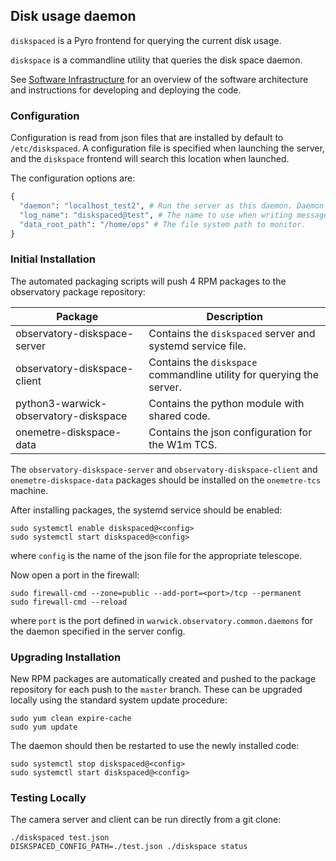 ## Disk usage daemon

`diskspaced` is a Pyro frontend for querying the current disk usage.

`diskspace`  is a commandline utility that queries the disk space daemon.

See [Software Infrastructure](https://github.com/warwick-one-metre/docs/wiki/Software-Infrastructure) for an overview of the software architecture and instructions for developing and deploying the code.

### Configuration

Configuration is read from json files that are installed by default to `/etc/diskspaced`.
A configuration file is specified when launching the server, and the `diskspace` frontend will search this location when launched.

The configuration options are:
```python
{
  "daemon": "localhost_test2", # Run the server as this daemon. Daemon types are registered in `warwick.observatory.common.daemons`.
  "log_name": "diskspaced@test", # The name to use when writing messages to the observatory log.
  "data_root_path": "/home/ops" # The file system path to monitor.
}
```

### Initial Installation

The automated packaging scripts will push 4 RPM packages to the observatory package repository:

| Package           | Description |
| ----------------- | ------ |
| observatory-diskspace-server | Contains the `diskspaced` server and systemd service file. |
| observatory-diskspace-client | Contains the `diskspace` commandline utility for querying the server. |
| python3-warwick-observatory-diskspace | Contains the python module with shared code. |
| onemetre-diskspace-data | Contains the json configuration for the W1m TCS. |

The `observatory-diskspace-server` and `observatory-diskspace-client` and `onemetre-diskspace-data` packages should be installed on the `onemetre-tcs` machine.

After installing packages, the systemd service should be enabled:

```
sudo systemctl enable diskspaced@<config>
sudo systemctl start diskspaced@<config>
```

where `config` is the name of the json file for the appropriate telescope.

Now open a port in the firewall:
```
sudo firewall-cmd --zone=public --add-port=<port>/tcp --permanent
sudo firewall-cmd --reload
```
where `port` is the port defined in `warwick.observatory.common.daemons` for the daemon specified in the server config.

### Upgrading Installation

New RPM packages are automatically created and pushed to the package repository for each push to the `master` branch.
These can be upgraded locally using the standard system update procedure:
```
sudo yum clean expire-cache
sudo yum update
```

The daemon should then be restarted to use the newly installed code:
```
sudo systemctl stop diskspaced@<config>
sudo systemctl start diskspaced@<config>
```

### Testing Locally

The camera server and client can be run directly from a git clone:
```
./diskspaced test.json
DISKSPACED_CONFIG_PATH=./test.json ./diskspace status
```
